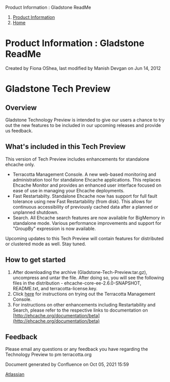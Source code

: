 Product Information : Gladstone ReadMe  

1.  [Product Information](index.html)
2.  [Home](Home.html)

Product Information : Gladstone ReadMe
======================================

Created by Fiona OShea, last modified by Manish Devgan on Jun 14, 2012

Gladstone Tech Preview
======================

Overview
--------

Gladstone Technology Preview is intended to give our users a chance to try out the new features to be included in our upcoming releases and provide us feedback.

What's included in this Tech Preview
------------------------------------

This version of Tech Preview includes enhancements for standalone ehcache only.

*   Terracotta Management Console. A new web-based monitoring and administration tool for standalone Ehcache applications. This replaces Ehcache Monitor and provides an enhanced user interface focused on ease of use in managing your Ehcache deployments.
*   Fast Restartabilty. Standalone Ehcache now has support for full fault tolerance using new Fast Restartability (from disk). This allows for continuous accessibility of previously cached data after a planned or unplanned shutdown.
*   Search. All Ehcache search features are now available for BigMemory in standalone mode. Various performance improvements and support for "GroupBy" expression is now available.

Upcoming updates to this Tech Preview will contain features for distributed or clustered mode as well. Stay tuned.

How to get started
------------------

1.  After downloading the archive (Gladstone-Tech-Preview.tar.gz), uncompress and untar the file. After doing so, you will see the following files in the distribution - ehcache-core-ee-2.6.0-SNAPSHOT, README.txt, and terracotta-license.key.
2.  Click [here](Test+Drive+TMC) for instructions on trying out the Terracotta Management Console.
3.  For instructions on other enhancements including Restartability and Search, please refer to the respective links to documentation on [http://ehcache.org/documentation/beta](http://ehcache.org/documentation/beta)

Feedback
--------

Please email any questions or any feedback you have regarding the Technology Preview to pm <at> terracotta.org

Document generated by Confluence on Oct 05, 2021 15:59

[Atlassian](http://www.atlassian.com/)